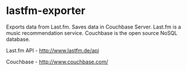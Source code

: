 lastfm-exporter
===============

Exports data from Last.fm. Saves data in Couchbase Server.
Last.fm is a music recommendation service. Couchbase is the open source NoSQL database.


Last.fm API - http://www.lastfm.de/api

Couchbase - http://www.couchbase.com/
